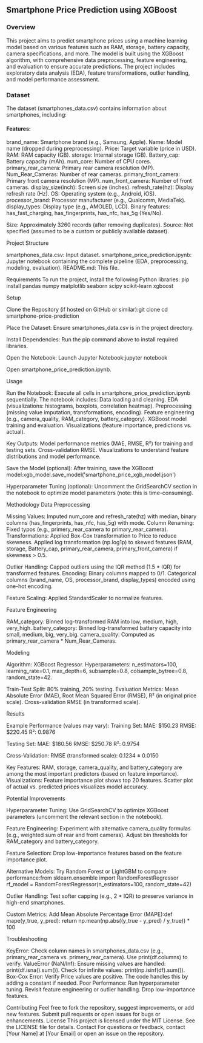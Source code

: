 ## Smartphone Price Prediction using XGBoost
### Overview
This project aims to predict smartphone prices using a machine learning model based on various features such as RAM, storage, battery capacity, camera specifications, and more. The model is built using the XGBoost algorithm, with comprehensive data preprocessing, feature engineering, and evaluation to ensure accurate predictions. The project includes exploratory data analysis (EDA), feature transformations, outlier handling, and model performance assessment.

### Dataset
The dataset (smartphones_data.csv) contains information about smartphones, including:
 #### Features:
brand_name: Smartphone brand (e.g., Samsung, Apple).
Name: Model name (dropped during preprocessing).
Price: Target variable (price in USD).
RAM: RAM capacity (GB).
storage: Internal storage (GB).
Battery_cap: Battery capacity (mAh).
num_core: Number of CPU cores.
primary_rear_camera: Primary rear camera resolution (MP).
Num_Rear_Cameras: Number of rear cameras.
primary_front_camera: Primary front camera resolution (MP).
num_front_camera: Number of front cameras.
display_size(inch): Screen size (inches).
refresh_rate(hz): Display refresh rate (Hz).
OS: Operating system (e.g., Android, iOS).
processor_brand: Processor manufacturer (e.g., Qualcomm, MediaTek).
display_types: Display type (e.g., AMOLED, LCD).
Binary features: has_fast_charging, has_fingerprints, has_nfc, has_5g (Yes/No).


Size: Approximately 3260 records (after removing duplicates).
Source: Not specified (assumed to be a custom or publicly available dataset).

Project Structure

smartphones_data.csv: Input dataset.
smartphone_price_prediction.ipynb: Jupyter notebook containing the complete pipeline (EDA, preprocessing, modeling, evaluation).
README.md: This file.

Requirements
To run the project, install the following Python libraries:
pip install pandas numpy matplotlib seaborn scipy scikit-learn xgboost

Setup

Clone the Repository (if hosted on GitHub or similar):git clone <repository-url>
cd smartphone-price-prediction


Place the Dataset:
Ensure smartphones_data.csv is in the project directory.


Install Dependencies:
Run the pip command above to install required libraries.


Open the Notebook:
Launch Jupyter Notebook:jupyter notebook


Open smartphone_price_prediction.ipynb.



Usage

Run the Notebook:
Execute all cells in smartphone_price_prediction.ipynb sequentially.
The notebook includes:
Data loading and cleaning.
EDA (visualizations: histograms, boxplots, correlation heatmap).
Preprocessing (missing value imputation, transformations, encoding).
Feature engineering (e.g., camera_quality, RAM_category, battery_category).
XGBoost model training and evaluation.
Visualizations (feature importance, predictions vs. actual).




Key Outputs:
Model performance metrics (MAE, RMSE, R²) for training and testing sets.
Cross-validation RMSE.
Visualizations to understand feature distributions and model performance.


Save the Model (optional):
After training, save the XGBoost model:xgb_model.save_model('smartphone_price_xgb_model.json')




Hyperparameter Tuning (optional):
Uncomment the GridSearchCV section in the notebook to optimize model parameters (note: this is time-consuming).



Methodology
Data Preprocessing

Missing Values: Imputed num_core and refresh_rate(hz) with median, binary columns (has_fingerprints, has_nfc, has_5g) with mode.
Column Renaming: Fixed typos (e.g., primery_rear_camera to primary_rear_camera).
Transformations:
Applied Box-Cox transformation to Price to reduce skewness.
Applied log transformation (np.log1p) to skewed features (RAM, storage, Battery_cap, primary_rear_camera, primary_front_camera) if skewness > 0.5.


Outlier Handling: Capped outliers using the IQR method (1.5 * IQR) for transformed features.
Encoding:
Binary columns mapped to 0/1.
Categorical columns (brand_name, OS, processor_brand, display_types) encoded using one-hot encoding.


Feature Scaling: Applied StandardScaler to normalize features.

Feature Engineering

RAM_category: Binned log-transformed RAM into low, medium, high, very_high.
battery_category: Binned log-transformed battery capacity into small, medium, big, very_big.
camera_quality: Computed as primary_rear_camera * Num_Rear_Cameras.

Modeling

Algorithm: XGBoost Regressor.
Hyperparameters:
n_estimators=100, learning_rate=0.1, max_depth=6, subsample=0.8, colsample_bytree=0.8, random_state=42.


Train-Test Split: 80% training, 20% testing.
Evaluation Metrics:
Mean Absolute Error (MAE), Root Mean Squared Error (RMSE), R² (in original price scale).
Cross-validation RMSE (in transformed scale).



Results

Example Performance (values may vary):
Training Set:
MAE: $150.23
RMSE: $220.45
R²: 0.9876


Testing Set:
MAE: $180.56
RMSE: $250.78
R²: 0.9754


Cross-Validation: RMSE (transformed scale): 0.1234 ± 0.0150


Key Features: RAM, storage, camera_quality, and battery_category are among the most important predictors (based on feature importance).
Visualizations:
Feature importance plot shows top 20 features.
Scatter plot of actual vs. predicted prices visualizes model accuracy.



Potential Improvements

Hyperparameter Tuning:
Use GridSearchCV to optimize XGBoost parameters (uncomment the relevant section in the notebook).


Feature Engineering:
Experiment with alternative camera_quality formulas (e.g., weighted sum of rear and front cameras).
Adjust bin thresholds for RAM_category and battery_category.


Feature Selection:
Drop low-importance features based on the feature importance plot.


Alternative Models:
Try Random Forest or LightGBM to compare performance:from sklearn.ensemble import RandomForestRegressor
rf_model = RandomForestRegressor(n_estimators=100, random_state=42)




Outlier Handling:
Test softer capping (e.g., 2 * IQR) to preserve variance in high-end smartphones.


Custom Metrics:
Add Mean Absolute Percentage Error (MAPE):def mape(y_true, y_pred):
    return np.mean(np.abs((y_true - y_pred) / y_true)) * 100





Troubleshooting

KeyError: Check column names in smartphones_data.csv (e.g., primary_rear_camera vs. primery_rear_camera). Use print(df.columns) to verify.
ValueError (NaN/Inf): Ensure missing values are handled: print(df.isna().sum()). Check for infinite values: print(np.isinf(df).sum()).
Box-Cox Error: Verify Price values are positive. The code handles this by adding a constant if needed.
Poor Performance:
Run hyperparameter tuning.
Revisit feature engineering or outlier handling.
Drop low-importance features.



Contributing
Feel free to fork the repository, suggest improvements, or add new features. Submit pull requests or open issues for bugs or enhancements.
License
This project is licensed under the MIT License. See the LICENSE file for details.
Contact
For questions or feedback, contact [Your Name] at [Your Email] or open an issue on the repository.
